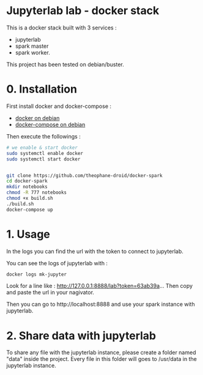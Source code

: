 # Jupyterlab lab - docker stack

This is a docker stack built with 3 services :

- jupyterlab
- spark master
- spark worker.

This project has been tested on debian/buster.

# 0. Installation 

First install docker and docker-compose :
- [docker on debian](https://docs.docker.com/engine/install/debian/)
- [docker-compose on debian](https://docs.docker.com/engine/install/debian/)


Then execute the followings :

```bash
# we enable & start docker
sudo systemctl enable docker
sudo systemctl start docker


git clone https://github.com/theophane-droid/docker-spark
cd docker-spark
mkdir notebooks
chmod -R 777 notebooks
chmod +x build.sh
./build.sh
docker-compose up
```

# 1. Usage

In the logs you can find the url with the token to connect to jupyterlab.

You can see the logs of jupyterlab with :

```bash
docker logs mk-jupyter
```

Look for a line like : http://127.0.0.1:8888/lab?token=63ab39a... Then copy and paste the url in your nagivator.
 
Then you can go to http://localhost:8888 and use your spark instance with jupyterlab.

# 2. Share data with jupyterlab

To share any file with the jupyterlab instance, please create a folder named "data" inside the project. Every file in this folder will goes to /usr/data in the jupyterlab instance.
